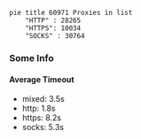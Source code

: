 
```mermaid
pie title 60971 Proxies in list
    "HTTP" : 28265
    "HTTPS": 10034
    "SOCKS" : 30764
```

### Some Info
#### Average Timeout

- mixed: 3.5s
- http: 1.8s
- https: 8.2s
- socks: 5.3s